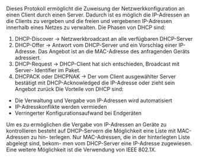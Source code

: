 Dieses Protokoll ermöglicht die Zuweisung der Netzwerkkonfiguration an einen
Client durch einen Server. Dadurch ist es möglich die IP-Adressen an die Clients
zu vergeben und die freien und vergebenen IP-Adressen innerhalb eines Netzes
zu verwalten. Die Phasen von DHCP sind:
1. DHCP-Discover → Netzwerkbroadcast an alle verfügbaren DHCP-Server
2. DHCP-Offer → Antwort vom DHCP-Server und ein Vorschlag einer IP-
Adresse. Das Angebot ist an die MAC-Adresse des anfragenden Geräts
adressiert.
3. DHCP-Request → DHCP-Client hat sich entschieden, Broadcast mit Server-
Identifier im Paket.
4. DHCPACK oder DHCPNAK → Der vom Client ausgewählter Server bestätigt
mit DHCP-Acknowledged die IP-Adresse oder zieht sein Angebot zurück
Die Vorteile von DHCP sind:
- Die Verwaltung und Vergabe von IP-Adressen wird automatisiert
- IP-Adresskonflikte werden vermieden
- Verringerter Konfigurationsaufwand bei Endgeräten
 
Um es zu ermöglichen die Vergabe von IP-Adressen an Geräte zu kontrollieren
besteht auf DHCP-Servern die Möglichkeit eine Liste mit MAC-Adressen zu hin-
terlegen. Nur MAC-Adressen, die in der hinterlegten Liste abgelegt sind, bekom-
men vom DHCP-Server eine IP-Adresse zugewiesen. Eine weitere Möglichkeit
ist die Verwendung von IEEE 802.1X.